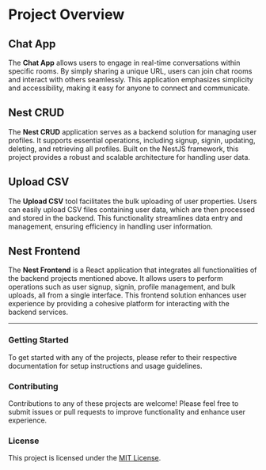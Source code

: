 # Project Overview

## Chat App
The **Chat App** allows users to engage in real-time conversations within specific rooms. By simply sharing a unique URL, users can join chat rooms and interact with others seamlessly. This application emphasizes simplicity and accessibility, making it easy for anyone to connect and communicate.

## Nest CRUD
The **Nest CRUD** application serves as a backend solution for managing user profiles. It supports essential operations, including signup, signin, updating, deleting, and retrieving all profiles. Built on the NestJS framework, this project provides a robust and scalable architecture for handling user data.

## Upload CSV
The **Upload CSV** tool facilitates the bulk uploading of user properties. Users can easily upload CSV files containing user data, which are then processed and stored in the backend. This functionality streamlines data entry and management, ensuring efficiency in handling user information.

## Nest Frontend
The **Nest Frontend** is a React application that integrates all functionalities of the backend projects mentioned above. It allows users to perform operations such as user signup, signin, profile management, and bulk uploads, all from a single interface. This frontend solution enhances user experience by providing a cohesive platform for interacting with the backend services.

---

### Getting Started
To get started with any of the projects, please refer to their respective documentation for setup instructions and usage guidelines.

### Contributing
Contributions to any of these projects are welcome! Please feel free to submit issues or pull requests to improve functionality and enhance user experience.

### License
This project is licensed under the [MIT License](LICENSE).


